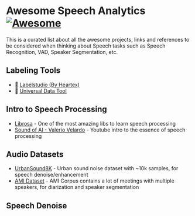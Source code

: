 # Awesome Speech Analytics [![Awesome](https://awesome.re/badge.svg)](https://awesome.re)

This is a curated list about all the awesome projects, links and references to be considered when thinking
about Speech tasks such as Speech Recognition, VAD, Speaker Segmentation, etc.

## Labeling Tools


  - :pencil: [Labelstudio (By Heartex)](https://github.com/heartexlabs/label-studio)
  - :notebook: [Universal Data Tool](https://github.com/UniversalDataTool/universal-data-tool)

## Intro to Speech Processing

  - [Librosa](https://librosa.org/doc/latest/index.html) - One of the most amazing libs to learn speech processing
  - [Sound of AI - Valerio Velardo](https://www.youtube.com/channel/UCZPFjMe1uRSirmSpznqvJfQ) - Youtube intro to the essence of speech processing
  
## Audio Datasets

  - [UrbanSound8K](https://urbansounddataset.weebly.com/urbansound8k.html) - Urban sound noise dataset with ~10k samples, for speech denoise/enhancement
  - [AMI Dataset](http://groups.inf.ed.ac.uk/ami/corpus/) - AMI Corpus contains a lot of meetings with multiple speakers, for diarization and speaker segmentation
  
## Speech Denoise
